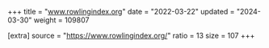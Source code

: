 +++
title = "www.rowlingindex.org"
date = "2022-03-22"
updated = "2024-03-30"
weight = 109807

[extra]
source = "https://www.rowlingindex.org/"
ratio = 13
size = 107
+++
